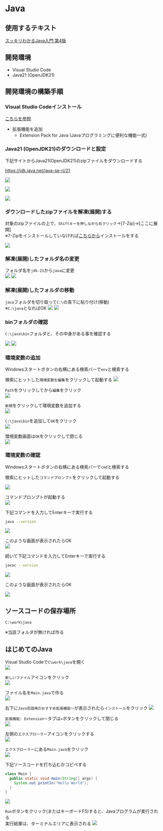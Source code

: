 # Java

## 使用するテキスト

[スッキリわかるJava入門 第4版](https://book.impress.co.jp/books/1123101044)

## 開発環境

- Visual Studio Code
- Java21 (OpenJDK21)

## 開発環境の構築手順

###  Visual Studio Codeインストール

[こちらを参照](https://github.com/room202/vscode/)

- 拡張機能を追加
  - Extension Pack for Java (Javaプログラミングに便利な機能一式)

### Java21 (OpenJDK21)のダウンロードと設定

下記サイトからJava21(OpenJDK21)のzipファイルをダウンロードする

https://jdk.java.net/java-se-ri/21

![](images/001.png)

![](images/002.png)

![](images/003.png)


### ダウンロードしたzipファイルを解凍(展開)する

対象のzipファイルの上で、`Shiftキーを押しながら右クリック`→[7-Zip]→[ここに展開]  
※7-Zipをインストールしていなければ[こちらから](https://github.com/room202/7-zip)インストールをする

![](images/004.png)

### 解凍(展開)したフォルダ名の変更

フォルダ名を`jdk-21`から`java`に変更  
![](images/005.png)
![](images/006.png)

### 解凍(展開)したフォルダの移動

`java`フォルダを切り取って`C:\`の真下に貼り付け(移動)  
※`C:\java`となればOK
![](images/006.png)
![](images/007.png)

### binフォルダの確認

`C:\java\bin`フォルダと、その中身がある事を確認する

![](images/008.png)
![](images/009.png)

###  環境変数の追加

Windowsスタートボタンの右横にある検索バーで`env`と検索する

検索にヒットした`環境変数を編集`をクリックして起動する
![](images/010.png)


`Path`をクリックしてから`編集`をクリック  
![](images/011.png)

`新規`をクリックして環境変数を追加する  
![](images/012.png)

`C:\java\bin`を追加して`OK`をクリック  
![](images/013.png)

環境変数画面は`OK`をクリックして閉じる  
![](images/014.png)


###  環境変数の確認

Windowsスタートボタンの右横にある検索バーで`cmd`と検索する

検索にヒットした`コマンドプロンプト`をクリックして起動する

![](images/015.png)

コマンドプロンプトが起動する  
![](images/016.png)

下記コマンドを入力してEnterキーで実行する
```bash
java --version
```

![](images/017.png)

このような画面が表示されたらOK  
![](images/018.png)

続いて下記コマンドを入力してEnterキーで実行する
```bash
javac --version
```

![](images/019.png)

このような画面が表示されたらOK  

![](images/020.png)

## ソースコードの保存場所

`C:\work\java`

※当該フォルダが無ければ作る


## はじめてのJava

Visual Studio Codeで`C\work\java`を開く  
![](images/work008.png)

`新しいファイル`アイコンをクリック  
![](images/work009.png)

ファイル名を`Main.java`で作る  
![](images/work010.png)

右下に`Java言語用のおすすめ拡張機能～`が表示されたら`インストール`をクリック
![](images/work011.png)

`拡張機能: Extension～`タブは`✕`ボタンをクリックして閉じる  
![](images/work012.png)

左側の`エクスプローラー`アイコンをクリックする  
![](images/work013.png)

`エクスプローラー`にある`Main.java`をクリック  
![](images/work014.png)

下記ソースコードを打ち込むかコピペする

```java
class Main {
  public static void main(String[] args) {
    System.out.println("Hello World");
  }
}
```
![](images/work015.png)

`Run`ボタンをクリック(またはキーボードF5)すると、Javaプログラムが実行される  
実行結果は、ターミナルエリアに表示される
![](images/work016.png)

